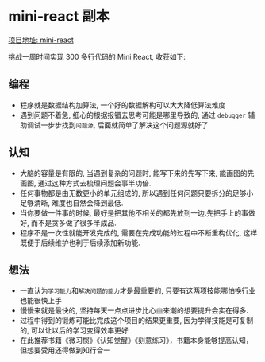 # mini-react 副本

[项目地址: mini-react](https://github.com/xiaoyao-Ye/mini-react)

挑战一周时间实现 300 多行代码的 Mini React, 收获如下:

## 编程

- 程序就是数据结构加算法, 一个好的数据解构可以大大降低算法难度
- 遇到问题不着急, 细心的根据报错去思考可能是哪里导致的, 通过 `debugger` 辅助调试一步步找到`问题源`, 后面就简单了解决这个问题源就好了

## 认知

- 大脑的容量是有限的, 当遇到复杂的问题时, 能写下来的先写下来, 能画图的先画图, 通过这种方式去梳理问题会事半功倍.
- 任何事物都是由无数更小的单元组成的, 所以遇到任何问题只要拆分的足够小足够清晰, 难度也自然会降到最低.
- 当你要做一件事的时候, 最好是把其他不相关的都先放到一边.先把手上的事做好, 而不是贪多做了很多半成品.
- 程序不是一次性就能开发完成的, 需要在完成功能的过程中不断重构优化, 这样既便于后续维护也利于后续添加新功能.

## 想法

- 一直认为`学习能力`和`解决问题的能力`才是最重要的, 只要有这两项技能哪怕换行业也能很快上手
- 慢慢来就是最快的, 坚持每天一点点进步比心血来潮的想要提升会实在得多.
- 过程中得到的锻炼可能比完成这个项目的结果更重要, 因为学得技能是可复制的, 可以让以后的学习变得效率更好
- 在此推荐书籍《微习惯》《认知觉醒》《刻意练习》，书籍本身能够提高认知，但想要受用还得做到知行合一
